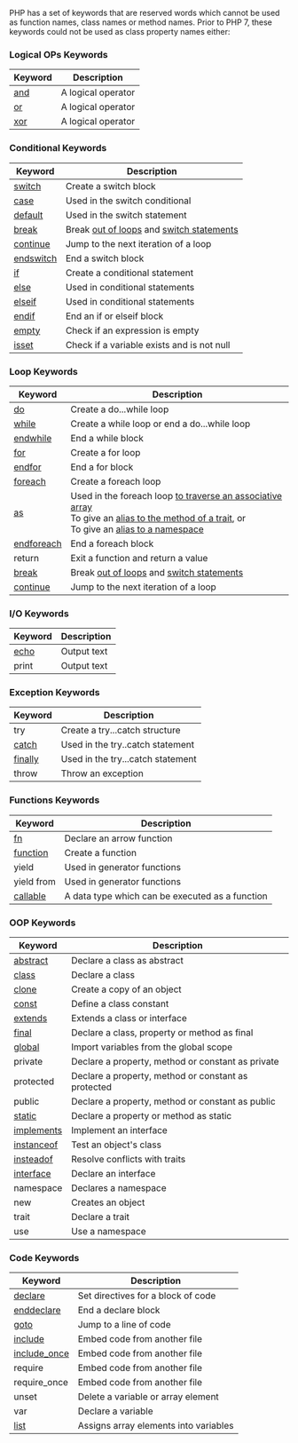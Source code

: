 PHP has a set of keywords that are reserved words which cannot be used as function names, class names or method names. Prior to PHP 7, these keywords could not be used as class property names either:


### Logical OPs Keywords
|Keyword|	Description|
|---|---|
|[and](phpOperators1.md#php-logical-operators)|	A logical operator|
|[or](phpOperators1.md#php-logical-operators)|	A logical operator|
|[xor](phpOperators1.md#php-logical-operators)|	A logical operator|

### Conditional Keywords
|Keyword|	Description|
|---|---|
|[switch](phpIF.md#switch-statement)|	Create a switch block|
|[case](phpIF.md#switch-statement)|	Used in the switch conditional|
|[default](phpIF.md#switch-statement)|	Used in the switch statement|
|[break](phpLoops.md#break-and-continue)|	Break [out of loops](phpLoops.md#break-and-continue) and [switch statements](phpIF.md#switch-statement)|
|[continue](phpLoops.md#break-and-continue)|	Jump to the next iteration of a loop |
|[endswitch](phpIF.md#endswitch)    |	End a switch block|
|[if](phpIF.md#if-statement)|	Create a conditional statement|
|[else](phpIF.md#ifelse-statement)|	Used in conditional statements|
|[elseif](phpIF.md#ifelseifelse-statement)|	Used in conditional statements|
|[endif](phpIF.md#endif)|	End an if or elseif block|
|[empty](../Func/phpEmpty.md)|	Check if an expression is empty|
|[isset](../Func/phpEmpty.md#isset-function)|	Check if a variable exists and is not null|


### Loop Keywords

|Keyword|	Description|
|---|---|
|[do](phpLoops.md#dowhile)|	Create a do...while loop|
|[while](phpLoops.md#while)|	Create a while loop or end a do...while loop|
|[endwhile](phpLoops.md#endwhile)|	End a while block|
|[for](phpLoops.md#for)|	Create a for loop|
|[endfor](phpLoops.md#endfor)|	End a for block|
|[foreach](phpLoops.md#foreach)|	Create a foreach loop|
|[as](phpLoops.md#foreach)|	Used in the foreach loop [to traverse an associative array](phpLoops.md#foreach) </br>To give an [alias to the method of a trait](../Classes/phpTraits.md#trait-alias), or </br>To give an [alias to a namespace](../Classes/phpNamespaces.md#namespace-alias)|
|[endforeach](phpLoops.md#endforeach)|	End a foreach block|
|return|	Exit a function and return a value|
|[break](phpLoops.md#break-and-continue)|	Break [out of loops](phpLoops.md#break-and-continue) and [switch statements](phpIF.md#switch-statement)|
|[continue](phpLoops.md#break-and-continue)|	Jump to the next iteration of a loop |

### I/O Keywords
|Keyword|	Description|
|---|---|
|[echo](../Func/phpOutput.md#echo)|	Output text|
|print|	Output text|


### Exception Keywords
|Keyword|	Description|
|---|---|
|try|	Create a try...catch structure|
|[catch](../Func/phpExceptions.md#the-trycatch-statement)|	Used in the try..catch statement|
|[finally](../Func/phpExceptions.md#the-trycatchfinally-statement)|	Used in the try...catch statement|
|throw|	Throw an exception|

### Functions Keywords
|Keyword|	Description|
|---|---|
|[fn](../Func/phpArrowFunc.md)|	Declare an arrow function|
|[function](../Func/phpUserFunc.md  )|	Create a function|
|yield|	Used in generator functions|
|yield from|	Used in generator functions|
|[callable](../Func/phpCallback.md#php-callable-keyword)|	A data type which can be executed as a function|

### OOP Keywords
|Keyword|	Description|
|---|---|
|[abstract](../Classes/phpAbstract.md)|	Declare a class as abstract|
|[class](../Classes/phpCls.md)|	Declare a class|
|[clone](../Classes/phpCls.md#php-clone-keyword)|	Create a copy of an object|
|[const](phpConst.md)|	Define a class constant|
|[extends](../Classes/phpInheritance.md)|	Extends a class or interface|
|[final](../Classes/phpInheritance.md#the-final-keyword)|	Declare a class, property or method as final|
|[global](phpVar3.md#global-scope)|	Import variables from the global scope|
|private|	Declare a property, method or constant as private|
|protected|	Declare a property, method or constant as protected|
|public|	Declare a property, method or constant as public|
|[static](phpVar3.md#php-the-static-keyword)|	Declare a property or method as static|
|[implements](../Classes/phpInterfaces.md)|	Implement an interface|
|[instanceof](../Classes/phpCls.md#instanceof)|	Test an object's class|
|[insteadof](../Classes/phpTraits.md#the-insteadof-keyword)|	Resolve conflicts with traits|
|[interface](../Classes/phpInterfaces.md)|	Declare an interface|
|namespace|	Declares a namespace|
|new|	Creates an object|
|trait|	Declare a trait|
|use|	Use a namespace|


### Code Keywords
|Keyword|	Description|
|---|---|
|[declare](../Func/phpDeclare.md)|	Set directives for a block of code|
|[enddeclare](../Func/phpDeclare.md#enddeclare)|	End a declare block|
|[goto](../Adv/phpGoto.md)|	Jump to a line of code|
|[include](../Adv/phpInclude.md)|	Embed code from another file|
|[include_once](../Adv/phpInclude.md#include_once)|	Embed code from another file|
|require	|Embed code from another file|
|require_once|	Embed code from another file|
|unset|	Delete a variable or array element|
|var|	Declare a variable|
|[list](../DS/phpArray.md#the-list-function)|	Assigns array elements into variables|